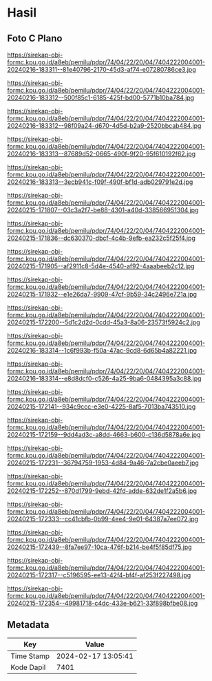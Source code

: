 # Hasil

## Foto C Plano

https://sirekap-obj-formc.kpu.go.id/a8eb/pemilu/pdpr/74/04/22/20/04/7404222004001-20240216-183311--81e40796-2170-45d3-af74-e07280786ce3.jpg

https://sirekap-obj-formc.kpu.go.id/a8eb/pemilu/pdpr/74/04/22/20/04/7404222004001-20240216-183312--500f85c1-6185-425f-bd00-5771b10ba784.jpg

https://sirekap-obj-formc.kpu.go.id/a8eb/pemilu/pdpr/74/04/22/20/04/7404222004001-20240216-183312--98f09a24-d670-4d5d-b2a9-2520bbcab484.jpg

https://sirekap-obj-formc.kpu.go.id/a8eb/pemilu/pdpr/74/04/22/20/04/7404222004001-20240216-183313--87689d52-0665-490f-9f20-95f610192f62.jpg

https://sirekap-obj-formc.kpu.go.id/a8eb/pemilu/pdpr/74/04/22/20/04/7404222004001-20240216-183313--3ecb941c-f09f-490f-bf1d-adb029791e2d.jpg

https://sirekap-obj-formc.kpu.go.id/a8eb/pemilu/pdpr/74/04/22/20/04/7404222004001-20240215-171807--03c3a2f7-be88-4301-a40d-338566951304.jpg

https://sirekap-obj-formc.kpu.go.id/a8eb/pemilu/pdpr/74/04/22/20/04/7404222004001-20240215-171836--dc630370-dbcf-4c4b-9efb-ea232c5f25f4.jpg

https://sirekap-obj-formc.kpu.go.id/a8eb/pemilu/pdpr/74/04/22/20/04/7404222004001-20240215-171905--af2911c8-5d4e-4540-af92-4aaabeeb2c12.jpg

https://sirekap-obj-formc.kpu.go.id/a8eb/pemilu/pdpr/74/04/22/20/04/7404222004001-20240215-171932--e1e26da7-9909-47cf-9b59-34c2496e721a.jpg

https://sirekap-obj-formc.kpu.go.id/a8eb/pemilu/pdpr/74/04/22/20/04/7404222004001-20240215-172200--5d1c2d2d-0cdd-45a3-8a06-23573f5924c2.jpg

https://sirekap-obj-formc.kpu.go.id/a8eb/pemilu/pdpr/74/04/22/20/04/7404222004001-20240216-183314--1c6f993b-f50a-47ac-9cd8-6d65b4a82221.jpg

https://sirekap-obj-formc.kpu.go.id/a8eb/pemilu/pdpr/74/04/22/20/04/7404222004001-20240216-183314--e8d8dcf0-c526-4a25-9ba6-0484395a3c88.jpg

https://sirekap-obj-formc.kpu.go.id/a8eb/pemilu/pdpr/74/04/22/20/04/7404222004001-20240215-172141--934c9ccc-e3e0-4225-8af5-7013ba743510.jpg

https://sirekap-obj-formc.kpu.go.id/a8eb/pemilu/pdpr/74/04/22/20/04/7404222004001-20240215-172159--9dd4ad3c-a8dd-4663-b600-c136d5878a6e.jpg

https://sirekap-obj-formc.kpu.go.id/a8eb/pemilu/pdpr/74/04/22/20/04/7404222004001-20240215-172231--36794759-1953-4d84-9a46-7a2cbe0aeeb7.jpg

https://sirekap-obj-formc.kpu.go.id/a8eb/pemilu/pdpr/74/04/22/20/04/7404222004001-20240215-172252--870d1799-9ebd-42fd-adde-632de1f2a5b6.jpg

https://sirekap-obj-formc.kpu.go.id/a8eb/pemilu/pdpr/74/04/22/20/04/7404222004001-20240215-172333--cc41cbfb-0b99-4ee4-9e01-64387a7ee072.jpg

https://sirekap-obj-formc.kpu.go.id/a8eb/pemilu/pdpr/74/04/22/20/04/7404222004001-20240215-172439--8fa7ee97-10ca-476f-b214-be4f5f85df75.jpg

https://sirekap-obj-formc.kpu.go.id/a8eb/pemilu/pdpr/74/04/22/20/04/7404222004001-20240215-172317--c5196595-ee13-42f4-bf4f-af253f227498.jpg

https://sirekap-obj-formc.kpu.go.id/a8eb/pemilu/pdpr/74/04/22/20/04/7404222004001-20240215-172354--49981718-c4dc-433e-b621-33f898bfbe08.jpg


## Metadata

| Key        | Value               |
| ---------- | ------------------- |
| Time Stamp | 2024-02-17 13:05:41 |
| Kode Dapil | 7401                |



